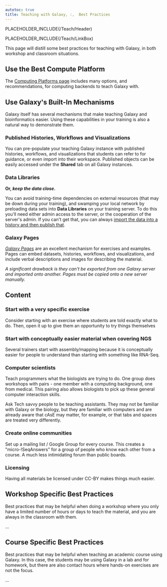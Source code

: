 ```yaml
---
autotoc: true
title: Teaching with Galaxy, :,  Best Practices
---
```

PLACEHOLDER_INCLUDE(/Teach/Header)



PLACEHOLDER_INCLUDE(/Teach/LinkBox)

This page will distill some best practices for teaching with Galaxy, in both workshop and classroom situations.




## Use the Best Compute Platform

The [Computing Platforms page](../ComputingPlatforms) includes many options, and recommendations, for computing backends to teach Galaxy with.

## Use Galaxy's Built-In Mechanisms

Galaxy itself has several mechanisms that make teaching Galaxy and bioinformatics easier.  Using these capabilities in your training is also a natural way to demonstrate them.

### Published Histories, Workflows and Visualizations

You can pre-populate your teaching Galaxy instance with published histories, workflows, and visualizations that students can refer to for guidance, or even import into their workspace.  Published objects can be easily accessed under the **Shared** tab on all Galaxy instances. 

### Data Libraries

**Or, *keep the data close.***

You can avoid training-time dependencies on external resources (that may be down during your training), and swamping your local network by preloading data sets into **Data Libraries** on your training server.  To do this you'll need either admin access to the server, or the cooperation of the server's admin.  If you can't get that, you can always [import the data into a history and then publish that](#published-histories-workflows-and-visualizations).

### Galaxy Pages

*[Galaxy Pages](../../Learn/GalaxyPages)* are an excellent mechanism for exercises and examples.  Pages can embed datasets, histories, workflows, and visualizations, and include verbal descriptions and images for describing the material.

*A significant drawback is they can't be exported from one Galaxy server and imported onto another.  Pages must be copied onto a new server manually.*

## Content

### Start with a very specific exercise

Consider starting with an exercise where students are told exactly what to do.  Then, open it up to give them an opportunity to try things themselves

### Start with conceptually easier material when covering NGS

Several trainers start with assembly/mapping because it is conceptually easier for people to understand than starting with something like RNA-Seq.

### Computer scientists

Teach programmers what the biologists are trying to do.  One group does workshops with pairs - one member with a computing background, one from medical.  This pairing also allows biologists to pick up these general computer interaction skills.

Ask Tech savvy people to be teaching assistants.  They may not be familiar with Galaxy or the biology, but they are familiar with computers and are already aware that cAsE may matter, for example, or that tabs and spaces are treated very differently.


### Create online communities

Set up a mailing list / Google Group for every course.  This creates a "micro-!SeqAnswers" for a group of people who know each other from a course.  A much less intimidating forum than public boards.

### Licensing

Having all materials be licensed under CC-BY makes things much easier.


## Workshop Specific Best Practices

Best practices that may be helpful when doing a workshop where you only have a limited number of hours or days to teach the material, and you are always in the classroom with them.

...

## Course Specific Best Practices

Best practices that may be helpful when teaching an academic course using Galaxy.  In this case, the students may be using Galaxy in a lab and for homework, but there are also contact hours where hands-on exercises are not the focus.

...

